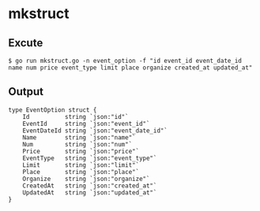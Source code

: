 # mkstruct

## Excute
`$ go run mkstruct.go -n event_option -f "id event_id event_date_id name num price event_type limit place organize created_at updated_at"`

## Output
```
type EventOption struct {
	Id          string `json:"id"`
	EventId     string `json:"event_id"`
	EventDateId string `json:"event_date_id"`
	Name        string `json:"name"`
	Num         string `json:"num"`
	Price       string `json:"price"`
	EventType   string `json:"event_type"`
	Limit       string `json:"limit"`
	Place       string `json:"place"`
	Organize    string `json:"organize"`
	CreatedAt   string `json:"created_at"`
	UpdatedAt   string `json:"updated_at"`
}
```
